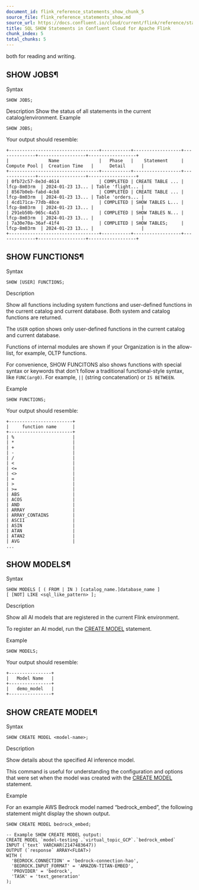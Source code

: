```yaml
---
document_id: flink_reference_statements_show_chunk_5
source_file: flink_reference_statements_show.md
source_url: https://docs.confluent.io/cloud/current/flink/reference/statements/show.html
title: SQL SHOW Statements in Confluent Cloud for Apache Flink
chunk_index: 5
total_chunks: 5
---
```


both for reading and writing.

## SHOW JOBS¶

Syntax

    SHOW JOBS;

Description
    Show the status of all statements in the current catalog/environment.
Example

    SHOW JOBS;

Your output should resemble:

    +----------------------------------+-----------+------------------+--------------+------------------+------------------+
    |               Name               |   Phase   |    Statement     | Compute Pool |  Creation Time   |      Detail      |
    +----------------------------------+-----------+------------------+--------------+------------------+------------------+
    | 0fb72c57-8e3d-4614               | COMPLETED | CREATE TABLE ... | lfcp-8m03rm  | 2024-01-23 13... | Table 'flight... |
    | 8567b0eb-fabd-4cb8               | COMPLETED | CREATE TABLE ... | lfcp-8m03rm  | 2024-01-23 13... | Table 'orders... |
    | 4cd171ca-77db-48ce               | COMPLETED | SHOW TABLES L... | lfcp-8m03rm  | 2024-01-23 13... |                  |
    | 291eb50b-965c-4a53               | COMPLETED | SHOW TABLES N... | lfcp-8m03rm  | 2024-01-23 13... |                  |
    | 7a30e70a-36af-41f4               | COMPLETED | SHOW TABLES;     | lfcp-8m03rm  | 2024-01-23 13... |                  |
    +----------------------------------+-----------+------------------+--------------+------------------+------------------+

## SHOW FUNCTIONS¶

Syntax

    SHOW [USER] FUNCTIONS;

Description

Show all functions including system functions and user-defined functions in the current catalog and current database. Both system and catalog functions are returned.

The `USER` option shows only user-defined functions in the current catalog and current database.

Functions of internal modules are shown if your Organization is in the allow-list, for example, OLTP functions.

For convenience, SHOW FUNCITONS also shows functions with special syntax or keywords that don’t follow a traditional functional-style syntax, like `FUNC(arg0)`. For example, `||` (string concatenation) or `IS BETWEEN`.

Example

    SHOW FUNCTIONS;

Your output should resemble:

    +------------------------+
    |     function name      |
    +------------------------+
    | %                      |
    | *                      |
    | +                      |
    | -                      |
    | /                      |
    | <                      |
    | <=                     |
    | <>                     |
    | =                      |
    | >                      |
    | >=                     |
    | ABS                    |
    | ACOS                   |
    | AND                    |
    | ARRAY                  |
    | ARRAY_CONTAINS         |
    | ASCII                  |
    | ASIN                   |
    | ATAN                   |
    | ATAN2                  |
    | AVG                    |
    ...

## SHOW MODELS¶

Syntax

    SHOW MODELS [ ( FROM | IN ) [catalog_name.]database_name ]
    [ [NOT] LIKE <sql_like_pattern> ];

Description

Show all AI models that are registered in the current Flink environment.

To register an AI model, run the [CREATE MODEL](create-model.html#flink-sql-create-model) statement.

Example

    SHOW MODELS;

Your output should resemble:

    +----------------+
    |   Model Name   |
    +----------------+
    |   demo_model   |
    +----------------+

## SHOW CREATE MODEL¶

Syntax

    SHOW CREATE MODEL <model-name>;

Description

Show details about the specified AI inference model.

This command is useful for understanding the configuration and options that were set when the model was created with the [CREATE MODEL](create-model.html#flink-sql-create-model) statement.

Example

For an example AWS Bedrock model named “bedrock_embed”, the following statement might display the shown output.

    SHOW CREATE MODEL bedrock_embed;

    -- Example SHOW CREATE MODEL output:
    CREATE MODEL `model-testing`.`virtual_topic_GCP`.`bedrock_embed`
    INPUT (`text` VARCHAR(2147483647))
    OUTPUT (`response` ARRAY<FLOAT>)
    WITH (
      'BEDROCK.CONNECTION' = 'bedrock-connection-hao',
      'BEDROCK.INPUT_FORMAT' = 'AMAZON-TITAN-EMBED',
      'PROVIDER' = 'bedrock',
      'TASK' = 'text_generation'
    );
